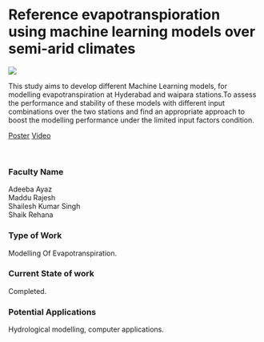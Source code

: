 # Reference evapotranspioration using machine learning models over semi-arid climates

![](https://i.imgur.com/aOuZHZx.png)

This study aims to develop different Machine Learning models, for modelling evapotranspiration at Hyderabad and waipara stations.To assess the performance and stability of these models with different input combinations over the two stations and find an appropriate approach to boost the modelling performance under the limited input factors condition.

[Poster](06.%20Reference%20evapotranspioration%20using%20machine%20learning%20models%20over%20semi-arid%20climates.pdf)
[Video](https://rndshowcase.iiit.ac.in/tto/TTO_website_data/Videos/253.mp4)

<br>


### Faculty Name

Adeeba Ayaz<br>
Maddu Rajesh<br>
Shailesh Kumar Singh<br>
Shaik Rehana


### Type of Work

Modelling Of Evapotranspiration.


### Current State of work

Completed.


### Potential Applications

Hydrological modelling, computer applications.
